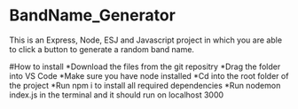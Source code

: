 # BandName_Generator
This is an Express, Node, ESJ and Javascript project in which you are able to click a button to generate a random band name.

#How to install
*Download the files from the git repositry
*Drag the folder into VS Code
*Make sure you have node installed
*Cd into the root folder of the project
*Run npm i to install all required dependencies
*Run nodemon index.js in the terminal and it should run on localhost 3000

